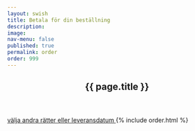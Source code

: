 ```yaml
---
layout: swish
title: Betala för din beställning
description: 
image: 
nav-menu: false
published: true
permalink: order
order: 999
---
```


<div id="main">
	<section class="major">
		<div class="inner">
			<header class="major">
				<h1>{{ page.title }}</h1>
			</header>
			<a href="csub" class="button"> välja andra rätter eller leveransdatum </a>
			{% include order.html %}  
		</div>
	</section>
</div>
